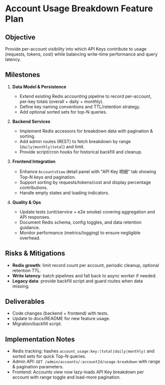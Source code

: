 # Account Usage Breakdown Feature Plan

## Objective
Provide per-account visibility into which API Keys contribute to usage (requests, tokens, cost) while balancing write-time performance and query latency.

## Milestones

1. **Data Model & Persistence**
   - Extend existing Redis accounting pipeline to record per-account, per-key totals (overall + daily + monthly).
   - Define key naming conventions and TTL/retention strategy.
   - Add optional sorted sets for top-N queries.

2. **Backend Services**
   - Implement Redis accessors for breakdown data with pagination & sorting.
   - Add admin routes (REST) to fetch breakdown by range (`daily|monthly|total`) and limit.
   - Provide script/cron hooks for historical backfill and cleanup.

3. **Frontend Integration**
   - Enhance `AccountsView` detail panel with "API Key 明细" tab showing Top-N keys and pagination.
   - Support sorting by requests/tokens/cost and display percentage contributions.
   - Handle empty states and loading indicators.

4. **Quality & Ops**
   - Update tests (unit/service + e2e smoke) covering aggregation and API responses.
   - Document Redis schema, config toggles, and data retention guidance.
   - Monitor performance (metrics/logging) to ensure negligible overhead.

## Risks & Mitigations
- **Redis growth**: limit record count per account, periodic cleanup, optional retention TTL.
- **Write latency**: batch pipelines and fall back to async worker if needed.
- **Legacy data**: provide backfill script and guard routes when data missing.

## Deliverables
- Code changes (backend + frontend) with tests.
- Update to docs/README for new feature usage.
- Migration/backfill script.

## Implementation Notes
- Redis tracking: hashes `account_usage:key:(total|daily|monthly)` and sorted sets for quick Top-N queries.
- Admin API: `GET /admin/accounts/:accountId/usage-breakdown` with range & pagination parameters.
- Frontend: Accounts view now lazy-loads API Key breakdown per account with range toggle and load-more pagination.
